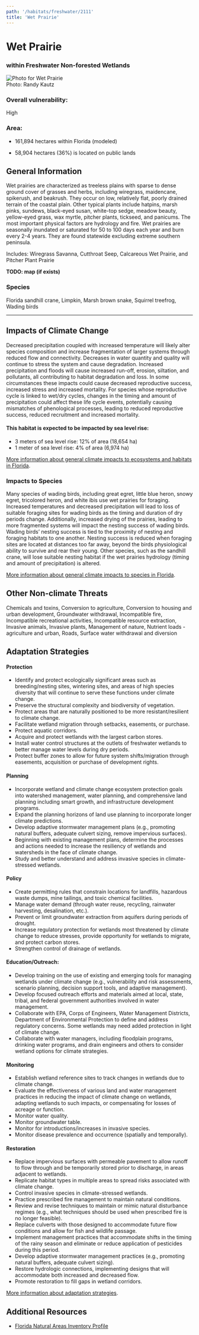 ```yaml
---
path: '/habitats/freshwater/2111'
title: 'Wet Prairie'
---
```


# Wet Prairie

### within Freshwater Non-forested Wetlands

<div id="TopSection">

<div class="header-photo"><img src="2111.jpg" alt="Photo for Wet Prairie"/>
<figcaption>Photo: Randy Kautz</figcaption></div>

<div>

### Overall vulnerability:

<div class="vulnerability vulnerability-high">High</div>

### Area:

-   161,894 hectares within Florida (modeled)

-   58,904 hectares (36%) is located on public lands



</div>
</div>

## General Information

Wet prairies are characterized as treeless plains with sparse to dense ground cover of grasses and herbs, including wiregrass, maidencane, spikerush, and beakrush.  They occur on low, relatively flat, poorly drained terrain of the coastal plain.  Other typical plants include hatpins, marsh pinks, sundews, black-eyed susan, white-top sedge, meadow beauty, yellow-eyed grass, wax myrtle, pitcher plants, tickseed, and panicums.  The most important physical factors are hydrology and fire.  Wet prairies are seasonally inundated or saturated for 50 to 100 days each year and burn every 2-4 years.  They are found statewide excluding extreme southern peninsula.

Includes: Wiregrass Savanna, Cutthroat Seep, Calcareous Wet Prairie, and Pitcher Plant Prairie

**TODO: map (if exists)**

### Species

Florida sandhill crane, Limpkin, Marsh brown snake, Squirrel treefrog, Wading birds

<hr />

## Impacts of Climate Change

Decreased precipitation coupled with increased temperature will likely alter species composition and increase fragmentation of larger systems through reduced flow and connectivity.  Decreases in water quantity and quality will continue to stress the system and cause degradation. Increased precipitation and floods will cause increased run-off, erosion, siltation, and pollutants, all contributing to habitat degradation and loss.  In some circumstances these impacts could cause decreased reproductive success, increased stress and increased mortality.  For species whose reproductive cycle is linked to wet/dry cycles, changes in the timing and amount of precipitation could affect these life cycle events, potentially causing mismatches of phenological processes, leading to reduced reproductive success, reduced recruitment and increased mortality.


#### This habitat is expected to be impacted by sea level rise:

- 3 meters of sea level rise: 12% of area (18,654 ha)
- 1 meter of sea level rise: 4% of area (6,974 ha)
    

[More information about general climate impacts to ecosystems and habitats in Florida](/impacts/habitats).

### Impacts to Species

Many species of wading birds, including great egret, little blue heron, snowy egret, tricolored heron, and white ibis use wet prairies for foraging.  Increased temperatures and decreased precipitation will lead to loss of suitable foraging sites for wading birds as the timing and duration of dry periods change. Additionally, increased drying of the prairies, leading to more fragmented systems will impact the nesting success of wading birds.  Wading birds’ nesting success is tied to the proximity of nesting and foraging habitats to one another. Nesting success is reduced when foraging sites are located at distances too far away, beyond the birds physiological ability to survive and rear their young.  Other species, such as the sandhill crane, will lose suitable nesting habitat if the wet prairies hydrology (timing and amount of precipitation) is altered.

[More information about general climate impacts to species in Florida](/impacts/species).

## Other Non-climate Threats

Chemicals and toxins, Conversion to agriculture, Conversion to housing and urban development, Groundwater withdrawal, Incompatible fire, Incompatible recreational activities, Incompatible resource extraction, Invasive animals, Invasive plants, Management of nature, Nutrient loads - agriculture and urban, Roads, Surface water withdrawal and diversion

## Adaptation Strategies

#### Protection

- Identify and protect ecologically significant areas such as breeding/nesting sites, wintering sites, and areas of high species diversity that will continue to serve these functions under climate change.
- Preserve the structural complexity and biodiversity of vegetation.
- Protect areas that are naturally positioned to be more resistant/resilient to climate change.
- Facilitate wetland migration through setbacks, easements, or purchase.
- Protect aquatic corridors.
- Acquire and protect wetlands with the largest carbon stores.
- Install water control structures at the outlets of freshwater wetlands to better manage water levels during dry periods.
- Protect buffer zones to allow for future system shifts/migration through easements, acquisition or purchase of development rights.


#### Planning

- Incorporate wetland and climate change ecosystem protection goals into watershed management, water planning, and comprehensive land planning including smart growth, and infrastructure development programs.
- Expand the planning horizons of land use planning to incorporate longer climate predictions.
- Develop adaptive stormwater management plans (e.g., promoting natural buffers, adequate culvert sizing, remove impervious surfaces).
- Beginning with existing management plans, determine the processes and actions needed to increase the resiliency of wetlands and watersheds in the face of climate change.
- Study and better understand and address invasive species in climate-stressed wetlands.


#### Policy

- Create permitting rules that constrain locations for landfills, hazardous waste dumps, mine tailings, and toxic chemical facilities.
- Manage water demand (through water reuse, recycling, rainwater harvesting, desalination, etc.).
- Prevent or limit groundwater extraction from aquifers during periods of drought.
- Increase regulatory protection for wetlands most threatened by climate change to reduce stresses, provide opportunity for wetlands to migrate, and protect carbon stores.
- Strengthen control of drainage of wetlands.


#### Education/Outreach: 

- Develop training on the use of existing and emerging tools for managing wetlands under climate change (e.g., vulnerability and risk assessments, scenario planning, decision support tools, and adaptive management).
- Develop focused outreach efforts and materials aimed at local, state, tribal, and federal government authorities involved in water management.
- Collaborate with EPA, Corps of Engineers, Water Management Districts, Department of Environmental Protection to define and address regulatory concerns. Some wetlands may need added protection in light of climate change.
- Collaborate with water managers, including floodplain programs, drinking water programs, and drain engineers and others to consider wetland options for climate strategies.


#### Monitoring

- Establish wetland reference sites to track changes in wetlands due to climate change.
- Evaluate the effectiveness of various land and water management practices in reducing the impact of climate change on wetlands, adapting wetlands to such impacts, or compensating for losses of  acreage or function.
- Monitor water quality.
- Monitor groundwater table.
- Monitor for introductions/increases in invasive species.
- Monitor disease prevalence and occurrence (spatially and temporally).


#### Restoration

- Replace impervious surfaces with permeable pavement to allow runoff to flow through and be temporarily stored prior to discharge, in areas adjacent to wetlands.
- Replicate habitat types in multiple areas to spread risks associated with climate change.
- Control invasive species in climate-stressed wetlands.
- Practice prescribed fire management to maintain natural conditions.
- Review and revise techniques to maintain or mimic natural disturbance regimes (e.g., what techniques should be used when prescribed fire is no longer feasible).
- Replace culverts with those designed to accommodate future flow conditions and allow for fish and wildlife passage.
- Implement management practices that accommodate shifts in the timing of the rainy season and eliminate or reduce application of pesticides during this period.
- Develop adaptive stormwater management practices (e.g., promoting natural buffers, adequate culvert sizing).
- Restore hydrologic connections, implementing designs that will accommodate both increased and decreased flow.
- Promote restoration to fill gaps in wetland corridors.




[More information about adaptation strategies](/strategies).

## Additional Resources

 - [Florida Natural Areas Inventory Profile](http://www.fnai.org/PDF/NC/Wet_Prairie_Final_2010.pdf)
